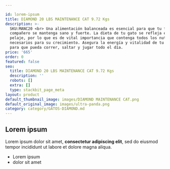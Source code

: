 ```yaml
---

id: lorem-ipsum
title: DIAMOND 20 LBS MAINTENANCE CAT 9.72 Kgs
description: >-
  SKU:MANC20 <br> Una alimentación balanceada es esencial para que tu fiel
  compañero se mantenga sano y fuerte. La dieta de tu gato se refleja en su
  pelaje, por lo que es de vital importancia que contenga todos los nutrientes
  necesarios para su crecimiento. Asegura la energía y vitalidad de tu amigo
  para que pueda correr, saltar y jugar todo el día.
price: '665'
order: 0
featured: false
seo:
  title: DIAMOND 20 LBS MAINTENANCE CAT 9.72 Kgs
  description: ''
  robots: []
  extra: []
  type: stackbit_page_meta
layout: product
default_thumbnail_image: images/DIAMOND MAINTENANCE CAT.png
default_original_image: images/ultra-panda.png
category: category/GATOS-DIAMOND.md
---
```

## Lorem ipsum

Lorem ipsum dolor sit amet, **consectetur adipiscing elit**, sed do eiusmod tempor incididunt ut labore et dolore magna aliqua.

- Lorem ipsum
- dolor sit amet